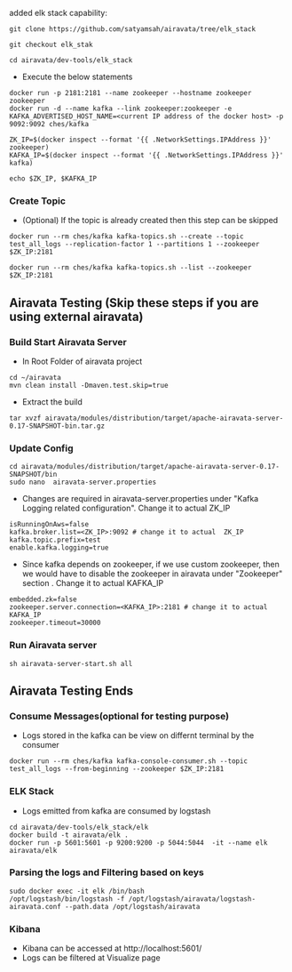 added elk stack capability:
```
git clone https://github.com/satyamsah/airavata/tree/elk_stack

git checkout elk_stak

cd airavata/dev-tools/elk_stack

```

- Execute the below statements
```
docker run -p 2181:2181 --name zookeeper --hostname zookeeper zookeeper
docker run -d --name kafka --link zookeeper:zookeeper -e KAFKA_ADVERTISED_HOST_NAME=<current IP address of the docker host> -p 9092:9092 ches/kafka

ZK_IP=$(docker inspect --format '{{ .NetworkSettings.IPAddress }}' zookeeper)
KAFKA_IP=$(docker inspect --format '{{ .NetworkSettings.IPAddress }}' kafka)

echo $ZK_IP, $KAFKA_IP

```

### Create Topic
- (Optional) If the topic is already created then this step can be skipped
```
docker run --rm ches/kafka kafka-topics.sh --create --topic test_all_logs --replication-factor 1 --partitions 1 --zookeeper $ZK_IP:2181

docker run --rm ches/kafka kafka-topics.sh --list --zookeeper $ZK_IP:2181
```



## Airavata Testing (Skip these steps if you are using external airavata)
### Build Start Airavata Server
- In Root Folder of airavata project
```
cd ~/airavata
mvn clean install -Dmaven.test.skip=true
```
- Extract the build
```
tar xvzf airavata/modules/distribution/target/apache-airavata-server-0.17-SNAPSHOT-bin.tar.gz
```
### Update Config
```
cd airavata/modules/distribution/target/apache-airavata-server-0.17-SNAPSHOT/bin
sudo nano  airavata-server.properties
```
- Changes are required in airavata-server.properties under "Kafka Logging related configuration". Change it to actual ZK_IP
```
isRunningOnAws=false
kafka.broker.list=<ZK_IP>:9092 # change it to actual  ZK_IP
kafka.topic.prefix=test
enable.kafka.logging=true
```
- Since kafka depends on zookeeper, if we use custom zookeeper, then we would have to disable the zookeeper in airavata under "Zookeeper" section . Change it to actual  KAFKA_IP
```
embedded.zk=false
zookeeper.server.connection=<KAFKA_IP>:2181 # change it to actual  KAFKA_IP
zookeeper.timeout=30000
```

### Run Airavata server
```
sh airavata-server-start.sh all
```
##  Airavata Testing Ends

### Consume Messages(optional for testing purpose)
- Logs stored in the kafka can be view on differnt terminal by the consumer

```
docker run --rm ches/kafka kafka-console-consumer.sh --topic test_all_logs --from-beginning --zookeeper $ZK_IP:2181
```

### ELK Stack
- Logs emitted from kafka are consumed by logstash
```
cd airavata/dev-tools/elk_stack/elk
docker build -t airavata/elk .
docker run -p 5601:5601 -p 9200:9200 -p 5044:5044  -it --name elk airavata/elk
```
### Parsing the logs and Filtering based on keys
```
sudo docker exec -it elk /bin/bash
/opt/logstash/bin/logstash -f /opt/logstash/airavata/logstash-airavata.conf --path.data /opt/logstash/airavata
```



### Kibana
- Kibana can be accessed at http://localhost:5601/
- Logs can be filtered at Visualize page
